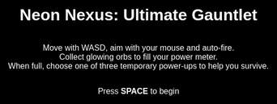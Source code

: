 <!DOCTYPE html>
<html lang="en">
<head>
  <meta charset="UTF-8">
  <title>Neon Nexus: Ultimate Gauntlet – Levels Edition (Expanded)</title>
  <style>
    :root {
      --ui-scale: 1;
    }
    /* Reset and full‑screen canvas */
    html, body {
      margin: 0;
      padding: 0;
      overflow: hidden;
      background: #000;
    }
    canvas {
      display: block;
    }
    /* Overlay for menus, transitions, power‑up selection, pause, game over, etc. */
    #overlay {
      position: absolute;
      top: 0;
      left: 0;
      width: 100vw;
      height: 100vh;
      background: rgba(0,0,0,0.85);
      color: #fff;
      font-family: Arial, sans-serif;
      display: flex;
      flex-direction: column;
      justify-content: center;
      align-items: center;
      z-index: 100;
      text-align: center;
      user-select: none;
      font-size: calc(16px * var(--ui-scale));
    }
    #overlay.hidden {
      display: none;
    }
    .button {
      margin: calc(10px * var(--ui-scale));
      padding: calc(10px * var(--ui-scale)) calc(20px * var(--ui-scale));
      background: #222;
      border: calc(2px * var(--ui-scale)) solid #0ff;
      color: #0ff;
      font-size: calc(18px * var(--ui-scale));
      cursor: pointer;
    }
    .button:hover {
      background: #0ff;
      color: #000;
    }
    /* Mobile Joysticks & Pause Button */
    #leftJoystick, #rightJoystick {
      position: absolute;
      bottom: 20px;
      width: calc(200px * var(--ui-scale));;
      height: calc(200px * var(--ui-scale));
      background: rgba(255,255,255,0.1);
      border-radius: 50%;
      z-index: 50;
      touch-action: none;
      display: none;
    }
    #leftJoystick { left: 20px; }
    #rightJoystick { right: 20px; }
    .joystick-thumb {
      position: absolute;
      width: calc(80px * var(--ui-scale));
      height: calc(80px * var(--ui-scale));
      background: rgba(0,255,255,0.4);
      border-radius: 50%;
      top: calc(60px * var(--ui-scale));
      left: calc(60px * var(--ui-scale));
      transition: transform 0.1s ease;
    }
    #mobilePauseButton {
      position: absolute;
      top: calc(110px * var(--ui-scale));
      right: calc(20px * var(--ui-scale));
      z-index: 50;
      padding: calc(15px * var(--ui-scale));
      background: rgba(0,0,0,0.5);
      border: calc(2px * var(--ui-scale)) solid #0ff;
      color: #0ff;
      font-size: calc(20px * var(--ui-scale));
      display: none;
    }
    
    @media only screen and (max-width: 768px) {
      /* Increase overlay font sizes */
      #overlay h1 {
        font-size: calc(2.5em * var(--ui-scale));
      }
      #overlay p {
        font-size: calc(1.8em * var(--ui-scale));
      }
      .button {
        font-size: calc(1.5em * var(--ui-scale));
        padding: calc(15px * var(--ui-scale)) calc(30px * var(--ui-scale));
      }
    }
    
  </style>
</head>
<body>
  <canvas id="gameCanvas"></canvas>
  <!-- Overlay for menus, transitions, power‑up selection, pause, game over -->
  <div id="overlay">
    <h1>Neon Nexus: Ultimate Gauntlet</h1>
    <p id="overlayText">
      Move with WASD, aim with your mouse and auto‑fire.<br>
      Collect glowing orbs to fill your power meter.<br>
      When full, choose one of three temporary power‑ups to help you survive.
    </p>
    <p id="startHint">Press <strong>SPACE</strong> to begin</p>
    <div id="overlayButtons"></div>
  </div>

  <!-- Mobile controls -->
  <div id="leftJoystick">
    <div class="joystick-thumb"></div>
  </div>
  <div id="rightJoystick">
    <div class="joystick-thumb"></div>
  </div>
  <button id="mobilePauseButton">Pause</button>

  <script>
  (function(){
    // =================== Canvas & Initialization ===================
    const canvas = document.getElementById("gameCanvas");
    const ctx = canvas.getContext("2d");
    let width = canvas.width = window.innerWidth;
    let height = canvas.height = window.innerHeight;
    window.addEventListener("resize", () => {
      width = canvas.width = window.innerWidth;
      height = canvas.height = window.innerHeight;
    });

    // =================== Device Detection & UI Setup ===================
    const isMobile = ("ontouchstart" in window) || (navigator.maxTouchPoints > 0);
    const leftJoystickElem = document.getElementById("leftJoystick");
    const rightJoystickElem = document.getElementById("rightJoystick");
    const mobilePauseButton = document.getElementById("mobilePauseButton");
    if(isMobile) {
      leftJoystickElem.style.display = "block";
      rightJoystickElem.style.display = "block";
      mobilePauseButton.style.display = "block";
      document.getElementById("startHint").innerHTML = "Tap anywhere to begin";
    }
    let uiScale = isMobile ? 1.7 : 1; // Increase scale on mobile

    // =================== Update Scale Function ===================
    function updateScale() {
      if (isMobile) {
        // On mobile, use landscape or portrait-specific scales.
        if (window.innerWidth > window.innerHeight) {
          uiScale = 0.8;    // mobile landscape
        } else {
          uiScale = 1.7;  // mobile portrait
        }
      } else {
        // On desktop, always use scale 1.
        uiScale = 1;
      }
      // Update CSS custom property so that DOM elements also scale accordingly.
      document.documentElement.style.setProperty('--ui-scale', uiScale);
    }
    

    // Call updateScale initially
    updateScale();

    // Add resize listener to update canvas dimensions and scale on orientation change
    window.addEventListener("resize", () => {
      width = canvas.width = window.innerWidth;
      height = canvas.height = window.innerHeight;
      updateScale();
    });

    // =================== Game States & Global Variables ===================
    // States: "menu", "playing", "transition", "powerup", "pause", "gameover"
    let gameState = "menu";
    let score = 0;
    let currentLevel = 1;
    let levelDuration = 30000; // 30 sec per wave
    let levelTimer = levelDuration;
    // Permanent upgrades (affect damage, speed, fire rate)
    const permanentUpgrades = {
      damage: 1,
      speed: 1,
      fireRate: 1,
      health: 0            // *** NEW: добавлено для перманентного увеличения здоровья ***
    };
    // Power meter for temporary power‑ups
    let powerMeter = 0;
    const POWER_METER_MAX = 100;
    // Spawn & firing timers
    let enemySpawnTimer = 0;
    let enemySpawnInterval = 1500;
    let fireCooldown = 0;
    const BASE_FIRE_RATE = 200;

    // =================== Global Arrays for Game Objects ===================
    let player;
    let bullets = [];
    let enemies = [];
    const collectibles = [];
    const particles = [];
    // Вместо одиночного босса используем массив
    let bosses = [];
    // --- Новый массив для отображения урона (плавающие красные числа) ---
    let damageTexts = [];

    // =================== Input Handling ===================
    const keys = {};
    const mouse = { x: width/2, y: height/2, down: false };
    window.addEventListener("keydown", (e) => {
      keys[e.key.toLowerCase()] = true;
      if((gameState === "menu" || gameState === "gameover") && (e.key === " " || e.code === "Space")) {
        startGame();
      }
      if(e.key === "Escape") {
        if(gameState === "playing") pauseGame();
        else if(gameState === "pause") resumeGame();
      }
      // ************************************
      // **  BUTTON P: SPAWN 2 BOSSES (LEVEL 7)  **
      // ************************************
      if(e.key.toLowerCase() === "p") {
        givePlayerMagnetEffect()
      }
    });
    window.addEventListener("keyup", (e) => {
      keys[e.key.toLowerCase()] = false;
    });
    canvas.addEventListener("mousemove", (e) => {
      const rect = canvas.getBoundingClientRect();
      mouse.x = e.clientX - rect.left;
      mouse.y = e.clientY - rect.top;
    });
    canvas.addEventListener("mousedown", () => { mouse.down = true; });
    canvas.addEventListener("mouseup", () => { mouse.down = false; });
    mobilePauseButton.addEventListener("click", () => {
      if(gameState === "playing") pauseGame();
    });
    document.addEventListener("pointerdown", (e) => {
      if (gameState === "menu" || gameState === "gameover") {
        startGame();
      }
    });
    

    // =================== Virtual Joysticks (Mobile) ===================
    const leftJoystick = { active: false, startX: 0, startY: 0, dx: 0, dy: 0 };
    const rightJoystick = { active: false, startX: 0, startY: 0, dx: 0, dy: 0, angle: 0 };
    function setupJoystick(joystickElem, joystickObj) {
      // Get the thumb element from the joystick container
      const thumb = joystickElem.querySelector('.joystick-thumb');
    
      // Touch Start: store the active touch and reset offsets
      joystickElem.addEventListener("touchstart", (e) => {
        e.preventDefault();
        if (!joystickObj.active) {
          const touch = e.changedTouches[0];
          joystickObj.active = true;
          joystickObj.activeTouchId = touch.identifier; // Save the unique touch id
          const rect = joystickElem.getBoundingClientRect();
          joystickObj.startX = touch.clientX - rect.left;
          joystickObj.startY = touch.clientY - rect.top;
          joystickObj.dx = 0;
          joystickObj.dy = 0;
          // Ensure the thumb starts centered
          thumb.style.transform = 'translate(0px, 0px)';
        }
      });
    
      // Touch Move: update the joystick offset and move the thumb visually
      joystickElem.addEventListener("touchmove", (e) => {
        e.preventDefault();
        if (!joystickObj.active) return;
    
        // Find the touch that corresponds to this joystick
        let relevantTouch = null;
        for (let i = 0; i < e.changedTouches.length; i++) {
          if (e.changedTouches[i].identifier === joystickObj.activeTouchId) {
            relevantTouch = e.changedTouches[i];
            break;
          }
        }
        if (!relevantTouch) return; // No matching touch
    
        const rect = joystickElem.getBoundingClientRect();
        const x = relevantTouch.clientX - rect.left;
        const y = relevantTouch.clientY - rect.top;
        let dx = x - joystickObj.startX;
        let dy = y - joystickObj.startY;
        const maxDist = 80 * uiScale; // Adjust according to your new joystick size
        const dist = Math.hypot(dx, dy);
        if (dist > maxDist) {
          dx = (dx / dist) * maxDist;
          dy = (dy / dist) * maxDist;
        }
        joystickObj.dx = dx;
        joystickObj.dy = dy;
        
        // Update the thumb's position for visual feedback:
        thumb.style.transform = 'translate(' + dx + 'px, ' + dy + 'px)';
    
        // If this is the right joystick, update the aiming angle as well
        if (joystickObj === rightJoystick) {
          joystickObj.angle = Math.atan2(dy, dx);
        }
      });
    
      // Touch End: reset the joystick state and thumb position
      joystickElem.addEventListener("touchend", (e) => {
        let touchEnded = false;
        for (let i = 0; i < e.changedTouches.length; i++) {
          if (e.changedTouches[i].identifier === joystickObj.activeTouchId) {
            touchEnded = true;
            break;
          }
        }
        if (touchEnded) {
          joystickObj.active = false;
          joystickObj.activeTouchId = null;
          joystickObj.dx = 0;
          joystickObj.dy = 0;
          // Reset thumb to center
          thumb.style.transform = 'translate(0px, 0px)';
        }
      });
    
      // Handle touch cancel events similarly to touch end
      joystickElem.addEventListener("touchcancel", (e) => {
        let touchCanceled = false;
        for (let i = 0; i < e.changedTouches.length; i++) {
          if (e.changedTouches[i].identifier === joystickObj.activeTouchId) {
            touchCanceled = true;
            break;
          }
        }
        if (touchCanceled) {
          joystickObj.active = false;
          joystickObj.activeTouchId = null;
          joystickObj.dx = 0;
          joystickObj.dy = 0;
          thumb.style.transform = 'translate(0px, 0px)';
        }
      });
    }
    
    
    if(isMobile) {
      setupJoystick(leftJoystickElem, leftJoystick);
      setupJoystick(rightJoystickElem, rightJoystick);
    }

    // =================== Biomes / Backgrounds ===================
    const biomes = [
      {
        name: "Neon Arena",
        drawBackground: function() {
          ctx.fillStyle = "#111";
          ctx.fillRect(0,0,width,height);
          const gridSize = 50;
          ctx.strokeStyle = "#222";
          ctx.lineWidth = 1;
          for(let x = 0; x < width; x += gridSize){
            ctx.beginPath();
            ctx.moveTo(x,0);
            ctx.lineTo(x,height);
            ctx.stroke();
          }
          for(let y = 0; y < height; y += gridSize){
            ctx.beginPath();
            ctx.moveTo(0,y);
            ctx.lineTo(width,y);
            ctx.stroke();
          }
        }
      },
      {
        name: "Cyber Grid",
        drawBackground: function() {
          const grad = ctx.createLinearGradient(0,0,width,height);
          grad.addColorStop(0, "#001a00");
          grad.addColorStop(1, "#000");
          ctx.fillStyle = grad;
          ctx.fillRect(0,0,width,height);
          const gridSize = 60;
          ctx.strokeStyle = "rgba(0,255,100,0.2)";
          ctx.lineWidth = 1;
          for(let x = 0; x < width; x += gridSize){
            ctx.beginPath();
            ctx.moveTo(x,0);
            ctx.lineTo(x,height);
            ctx.stroke();
          }
          for(let y = 0; y < height; y += gridSize){
            ctx.beginPath();
            ctx.moveTo(0,y);
            ctx.lineTo(width,y);
            ctx.stroke();
          }
        }
      },
      {
        name: "Digital Void",
        drawBackground: function() {
          ctx.fillStyle = "#000";
          ctx.fillRect(0,0,width,height);
          for(let i=0;i<150;i++){
            const x = Math.random()*width;
            const y = Math.random()*height;
            ctx.fillStyle = "#fff";
            ctx.fillRect(x,y,2,2);
          }
        }
      }
    ];
    function getCurrentBiome() {
      return biomes[(currentLevel - 1) % biomes.length];
    }

    // =================== Classes ===================
    // --- Player ---
    class Player {
      constructor(x, y) {
        this.x = x;
        this.y = y;
        this.radius = 15;
        this.maxHP = 100;
        this.currentHP = 100;
        this.baseSpeed = 3;
        this.speed = this.baseSpeed;
        // Temporary power‑ups (duration in ms)
        this.activePowerUps = {
          // Double Shot – позволяет одновременно выпускать две пули с небольшим угловым отклонением.
          doubleShot: { duration: 0, stacks: 0 },
          // Triple Shot – позволяет стрелять тремя пулями одновременно, повышая шанс попадания.
          tripleShot: { duration: 0, stacks: 0 },
          // Rapid Fire – ускоряет стрельбу, уменьшая интервал между выстрелами.
          rapidFire: { duration: 0, stacks: 0 },
          // Shield – создает временный защитный щит вокруг игрока, уменьшая получаемый урон
          // от боссов (только половина урона) и полностью блокируя урон от обычных врагов.
          shield: { duration: 0, stacks: 0 },
          // Speed Boost – временно увеличивает скорость передвижения игрока (×2).
          speedBoost: { duration: 0, stacks: 0 },
          // Damage Boost – повышает наносимый урон за счет увеличения силы выстрелов.
          damageBoost: { duration: 0, stacks: 0 },
          // Piercing – пули с этим эффектом могут пробивать нескольких врагов подряд.
          piercing: { duration: 0, stacks: 0 },
          // Homing – пули с автонаведением, корректирующие траекторию в сторону ближайшего врага.
          homing: { duration: 0, stacks: 0 },
          // Bomb – пули, взрывающиеся при попадании и наносящие урон в области взрыва.
          bomb: { duration: 0, stacks: 0 },
          // Freeze Blast – замораживает врагов, снижая их скорость или полностью останавливая их на время.
          freezeBlast: { duration: 0, stacks: 0 },
          // Reflective – пули, которые отскакивают от границ экрана, увеличивая вероятность попадания.
          reflective: { duration: 0, stacks: 0 },
          // Life Steal – при попадании пули возвращают часть здоровья игроку.
          lifeSteal: { duration: 0, stacks: 0 },
          // EMP Blast – пули, которые могут временно оглушать или замедлять врагов, воздействуя на их электронику.
          empBlast: { duration: 0, stacks: 0 },
          // Critical Strike – увеличивает шанс нанести критический урон (например, двойной урон).
          criticalStrike: { duration: 0, stacks: 0 },
          // Overcharge – увеличивает скорость пуль.
          overcharge: { duration: 0, stacks: 0 },
          // Scatter Shot – добавляет +4 пули за каждый стэк.
          scatterShot: { duration: 0, stacks: 0 },
          // *** NEW: временное увеличение здоровья (увеличивает maxHP на +20) ***
          healthBoost: { duration: 0, stacks: 0, bonus: 0 },
          // *** NEW: магнит очков (притягивает коллекционные объекты) ***
          scoreMagnet: { duration: 0, stacks: 0 }
        };
        // Additional status effects (негативные эффекты)
        this.frozenTime = 0;
        this.shootingDisabled = 0;
        this.empSlowed = 0;
        this.angle = 0;
      }
      update(deltaTime) {
        // Обновление таймеров усилений: уменьшаем время и сбрасываем стеки, когда время истекает
        for (let key in this.activePowerUps) {
          if (this.activePowerUps[key].duration > 0) {
            this.activePowerUps[key].duration -= deltaTime;
            if (this.activePowerUps[key].duration <= 0) {
              // Если истёк эффект Health Boost – снимаем бонус с maxHP
              if(key === "healthBoost" && this.activePowerUps[key].bonus) {
                 this.maxHP -= this.activePowerUps[key].bonus;
                 if(this.currentHP > this.maxHP) this.currentHP = this.maxHP;
                 this.activePowerUps[key].bonus = 0;
              }
              this.activePowerUps[key].stacks = 0;
              this.activePowerUps[key].duration = 0;
            }
          }
        }
        // Если игрок заморожен, полностью блокируем движение
        if (this.frozenTime > 0) {
          this.frozenTime -= deltaTime;
          return;  // ранний выход — никаких изменений позиции
        }
        // Вычисляем базовую скорость с учётом постоянного апгрейда и временного ускорения
        let effectiveSpeed = this.baseSpeed * permanentUpgrades.speed;
        if (this.activePowerUps.speedBoost.duration > 0) {
          effectiveSpeed *= 1.8;
        }
        // Если действует EMP замедление, скорость уменьшается (в 2 раза)
        if (this.empSlowed > 0) {
          effectiveSpeed *= 0.5;
          this.empSlowed -= deltaTime;
        }
        let dx = 0, dy = 0;
        if(!isMobile) {
          if(keys["w"]) dy -= 1;
          if(keys["s"]) dy += 1;
          if(keys["a"]) dx -= 1;
          if(keys["d"]) dx += 1;
        } else {
          dx = leftJoystick.dx/(80 * uiScale);
          dy = leftJoystick.dy/(80 * uiScale);
        }
        if(dx || dy) {
          const mag = Math.hypot(dx, dy);
          dx /= mag;
          dy /= mag;
          this.x += dx * effectiveSpeed;
          this.y += dy * effectiveSpeed;
        }
        // Constrain to canvas
        this.x = Math.max(this.radius, Math.min(width - this.radius, this.x));
        this.y = Math.max(this.radius, Math.min(height - this.radius, this.y));
        // Aiming: desktop uses mouse; mobile uses right joystick if active
        if(isMobile && rightJoystick.active && (rightJoystick.dx || rightJoystick.dy)) {
          this.angle = rightJoystick.angle;
        } else {
          this.angle = Math.atan2(mouse.y - this.y, mouse.x - this.x);
        }
      }
      draw() {
        ctx.save();
        ctx.translate(this.x, this.y);
        ctx.rotate(this.angle);
        // Если активирован магнит, отрисовываем область его действия
        if (this.activePowerUps.scoreMagnet && this.activePowerUps.scoreMagnet.duration > 0) {
          let baseAttractionRange = 200; // базовая дистанция (в пикселях)
          let additionalRangePerStack = 100; // прибавка за каждый дополнительный стэк
          let magnetRange = baseAttractionRange + additionalRangePerStack * (this.activePowerUps.scoreMagnet.stacks - 1);

          ctx.beginPath();
          ctx.arc(0, 0, magnetRange, 0, Math.PI * 2);
          ctx.strokeStyle = 'rgba(0, 255, 0, 0.2)'; // полупрозрачный зелёный цвет
          ctx.shadowColor = 'rgba(0, 255, 0, 0.5)';
          ctx.shadowBlur = 5;
          ctx.lineWidth = 1;
          ctx.stroke();
        }
        // Используем проверку длительности для щита:
        if(this.activePowerUps.shield.duration > 0) {
          ctx.beginPath();
          ctx.arc(0,0,this.radius+8,0,Math.PI*2);
          ctx.fillStyle = "rgba(0,200,255,0.3)";
          ctx.fill();
        }
        ctx.fillStyle = "#0ff";
        ctx.shadowColor = "#0ff";
        ctx.shadowBlur = 20;
        ctx.beginPath();
        ctx.moveTo(20,0);
        ctx.lineTo(-10,10);
        ctx.lineTo(-10,-10);
        ctx.closePath();
        ctx.fill();
        ctx.restore();
      }
    }

    // --- Bullet ---
    class Bullet {
      constructor(x, y, angle, dmgFactor = 1) {
        this.x = x;
        this.y = y;
        this.angle = angle;
        this.speed = 6;
        this.radius = 4;
        this.damage = 1 * permanentUpgrades.damage * dmgFactor;
        // Special properties (default off)
        this.piercing = false;
        this.piercingCount = 0;
        this.homing = false;
        this.bomb = false;
        this.freezeBlast = false;
        this.empBlast = false;
        this.reflective = false;
        this.critical = false;
        this.lifeSteal = false;
        this.fromBoss = false;
        this.dead = false;
        // --- Добавлен счётчик отскоков для reflective пуль ---
        this.bounceCount = 0;
      }
      update(deltaTime) {
        // Homing effect: adjust angle toward nearest enemy
        if(this.homing && enemies.length > 0) {
          let nearest = null, minDist = Infinity;
          for(let enemy of enemies) {
            const dx = enemy.x - this.x, dy = enemy.y - this.y;
            const d = Math.hypot(dx, dy);
            if(d < minDist) { minDist = d; nearest = enemy; }
          }
          if(nearest) {
            const desired = Math.atan2(nearest.y - this.y, nearest.x - this.x);
            this.angle += 0.1 * (desired - this.angle);
          }
        }
        this.x += Math.cos(this.angle) * this.speed;
        this.y += Math.sin(this.angle) * this.speed;
        // --- Обработка отражения reflective пуль ---
        if(this.reflective) {
          let bounced = false;
          if(this.x < this.radius) {
            this.x = this.radius;
            this.angle = Math.PI - this.angle;
            bounced = true;
          } else if(this.x > width - this.radius) {
            this.x = width - this.radius;
            this.angle = Math.PI - this.angle;
            bounced = true;
          }
          if(this.y < this.radius) {
            this.y = this.radius;
            this.angle = -this.angle;
            bounced = true;
          } else if(this.y > height - this.radius) {
            this.y = height - this.radius;
            this.angle = -this.angle;
            bounced = true;
          }
          if(bounced) {
            this.bounceCount++;
            if(this.bounceCount >= 4) { // после 3 отскоков (на 4-ом исчезает)
              this.dead = true;
            }
          }
        }
      }
      draw() {
        ctx.save();
        ctx.fillStyle = (this.fromBoss || this.fromEnemy) ? "#f00" : "#ff0";
        ctx.shadowColor = (this.fromBoss || this.fromEnemy) ? "#f00" : "#ff0";
        ctx.shadowBlur = 10;
        ctx.beginPath();
        ctx.arc(this.x, this.y, this.radius, 0, Math.PI*2);
        ctx.fill();
        ctx.restore();
      }
    }

    // --- Enemy ---
    class Enemy {
      constructor(x, y, type="basic") {
        this.x = x;
        this.y = y;
        this.type = type;
        this.frozenTime = 0;
        this.empTime = 0;
        this.dead = false;
        // Set properties based on type
        switch(type) {
          case "basic":
            this.radius = 15;
            this.speed = 1.5;
            this.hp = 1;
            this.color = "#ff4444";
            break;
          case "elite":  // Танк
            this.radius = 20;
            this.speed = 0.5; // fixed slower speed
            this.hp = 5;
            this.color = "#ff8000";
            break;
          case "freeze":  //Замораживает
            this.radius = 15;
            this.speed = 2.0;
            this.hp = 1;
            this.color = "#00f";
            break;
          case "shooter": // Должен стрелять (исправлено)
            this.radius = 15;
            this.speed = 1.2;
            this.hp = 2;
            this.color = "#f0f";
            this.shootCooldown = 2000;
            this.bulletDamage = 15;  // Новый параметр: урон от пули врага
            break;
          case "parasite":  // Забирает возможность стрелять
            this.radius = 12;
            this.speed = 3.0;
            this.hp = 1;
            this.color = "#0f0";
            break;
          case "emp":
            this.radius = 18;
            this.speed = 1.5;
            this.hp = 2;
            this.color = "#ff0";
            this.shootCooldown = 2500;
            this.bulletDamage = 10;  // Урон от пули emp-врага
            break;
          case "shielded":
            this.radius = 20;
            this.speed = 1.5;
            this.hp = 3;
            this.color = "#0ff";
            this.shield = true;
            this.shieldHP = 5;
            break;
          case "sharpshooter":
            this.radius = 15;
            this.speed = 0.8;
            this.hp = 2;
            this.color = "#608"; // purple tone
            this.shootCooldown = 3000;
            this.bulletDamage = 35;  // Урон от пули sharpshooter
            break;
          case "exploder":
            this.radius = 15;
            this.speed = 1.2;
            this.hp = 1;
            this.color = "#fa0"; // orange
            break;
          case "splitter":
            this.radius = 18;
            this.speed = 1.0;
            this.hp = 3;
            this.color = "#0a0"; // dark green            
            break;
          default:
            this.radius = 15;
            this.speed = 1.5;
            this.hp = 1;
            this.color = "#ff4444";
        }
        // Добавляем усложнение: каждые 3 уровня враги получают +1 к HP
        this.hp += Math.floor(currentLevel / 3);
      }
      update(deltaTime) {
        // If frozen, do not move
        if(this.frozenTime > 0) {
          this.frozenTime -= deltaTime;
          return;
        }
        // Slow down if under EMP effect
        let effSpeed = this.speed;
        if(this.empTime > 0) {
          effSpeed *= 0.5;
          this.empTime -= deltaTime;
        }
        if(this.type === "shooter") {
          const dx = player.x - this.x;
          const dy = player.y - this.y;
          const dist = Math.hypot(dx, dy);
          const preferredDistance = 250;
          if(dist > preferredDistance) {
            this.shootCooldown -= deltaTime;
            this.x += (dx/dist) * this.speed * (deltaTime/16);
            this.y += (dy/dist) * this.speed * (deltaTime/16);
          } else {
            this.shootCooldown -= deltaTime;
            if(this.shootCooldown <= 0) {
              const angle = Math.atan2(dy, dx);
              let spawnX = this.x + Math.cos(angle) * (this.radius + 5);
              let spawnY = this.y + Math.sin(angle) * (this.radius + 5);
              let b = new Bullet(spawnX, spawnY, angle);
              b.fromEnemy = true;         // Помечаем как пуля врага
              b.speed = 6;
              b.damage = this.bulletDamage; // Урон берётся из врага
              bullets.push(b);
              this.shootCooldown = 2000;
            }
          }
        }
        if(this.type === "emp") {
          this.shootCooldown -= deltaTime;
          if(this.shootCooldown <= 0) {
             let angle = Math.atan2(player.y - this.y, player.x - this.x);
             let b = new Bullet(this.x, this.y, angle);
             b.empBlast = true;
             b.speed = 4;
             b.damage = this.bulletDamage;
             b.fromEnemy = true;  // Помечаем как пуля врага
             bullets.push(b);
             this.shootCooldown = 2500;
          }
        }
        if(this.type === "sharpshooter") {
          const dx = player.x - this.x;
          const dy = player.y - this.y;
          const dist = Math.hypot(dx, dy);
          const preferredDistance = 550;
          if(dist > preferredDistance) {
            this.shootCooldown -= deltaTime;
            this.x += (dx/dist) * this.speed * (deltaTime/16);
            this.y += (dy/dist) * this.speed * (deltaTime/16);
          } else {
            this.shootCooldown -= deltaTime;
            if(this.shootCooldown <= 0) {
              const angle = Math.atan2(dy, dx);
              let spawnX = this.x + Math.cos(angle) * this.radius;
              let spawnY = this.y + Math.sin(angle) * this.radius;
              let b = new Bullet(spawnX, spawnY, angle);
              b.fromEnemy = true;        // Помечаем как пуля врага
              b.radius = 8;
              b.speed = 7;
              b.damage = this.bulletDamage;
              bullets.push(b);
              this.shootCooldown = 3000;
            }
          }
        }
        // Для остальных врагов – стандартное движение (как было)
        if(this.type !== "shooter" && this.type !== "sharpshooter") {
          const dx = player.x - this.x, dy = player.y - this.y;
          const dist = Math.hypot(dx,dy);
          if(dist !== 0) {
            this.x += (dx/dist) * effSpeed;
            this.y += (dy/dist) * effSpeed;
          }
        }
      }
      draw() {
        ctx.save();
        ctx.beginPath();
        ctx.arc(this.x, this.y, this.radius, 0, Math.PI*2);
        ctx.fillStyle = this.color;
        ctx.fill();
        // If frozen, overlay with a semi‑transparent blue tint
        if(this.frozenTime > 0) {
          ctx.fillStyle = "rgba(0,200,255,0.5)";
          ctx.fill();
        }
        if(this.type === "shielded" && this.shield) {
           // Draw a white outline to indicate the protective shield.
           ctx.strokeStyle = "#fff";
           ctx.lineWidth = 3;
           ctx.beginPath();
           ctx.arc(this.x, this.y, this.radius + 5, 0, Math.PI*2);
           ctx.stroke();
        }
        ctx.restore();
      }
    }

    // --- Boss ---
    class Boss {
      // Добавляем параметры x и y, чтобы можно было задавать позицию спавна
      constructor(x, y) {
        // Если координаты заданы, используем их, иначе стандартно центр по горизонтали и y = 100
        this.x = (typeof x === 'number') ? x : width / 2;
        this.y = (typeof y === 'number') ? y : 100;
        
        // Базовый размер босса
        this.baseRadius = 60 / Math.pow(2, Math.floor((currentLevel - 1) / 5));
        this.radius = this.baseRadius;
        
        // Базовые HP и скорость
        this.bossBaseHP = 50;
        let bossDifficulty = currentLevel < 4 ? 0.6 : 1;
        this.maxHP = Math.floor((this.bossBaseHP + currentLevel * 25) * bossDifficulty);
        this.hp = this.maxHP;
        this.speed = (1 + currentLevel * 0.1) * bossDifficulty;
        
        // Определяем титул босса
        if (currentLevel % 15 === 0) this.tier = "Emperor";
        else if (currentLevel % 10 === 0) this.tier = "Champion";
        else if (currentLevel % 5 === 0) this.tier = "Elite";
        else this.tier = "Easy";
        
        // Вместо одного shootCooldown используем массив для всех 5 паттернов
        this.shootCooldown = 3000;
        // --- Добавлен параметр для замедления от Freeze Blast ---
        this.freezeSlow = 0;
      }

      update(deltaTime) {
        // Определяем максимальную стадию, доступную на текущем уровне:
        const maxStage = ((currentLevel - 1) % 5) + 1;
        // Вычисляем соотношение оставшегося здоровья:
        const hpRatio = this.hp / this.maxHP;
        // По умолчанию boss находится на самой "низкой" стадии (максимальное число)
        let stage = maxStage;
        // Для maxStage=5 пороговые значения: >0.8 → stage 1, >0.6 → stage 2, >0.4 → stage 3, >0.2 → stage 4, иначе 5.
        // Для меньшего maxStage масштабируем пороги пропорционально.
        for (let s = 1; s < maxStage; s++) {
          if (hpRatio > (maxStage - s) / maxStage) {
            stage = s;
            break;
          }
        }
        // Теперь stage изменяется от 1 (при почти полном HP) до maxStage (при критически малом HP).
      
        // --- Шаг 1: Определяем эффективную скорость с учётом эффекта Freeze Blast ---
        let effectiveSpeed = this.speed;
        if(this.freezeSlow > 0) {
          effectiveSpeed *= 0.5;
          this.freezeSlow -= deltaTime;
        }
      
        // --- Движение босса ---
        const dx = player.x - this.x;
        const dy = player.y - this.y;
        const dist = Math.hypot(dx, dy);
        if (dist !== 0) {
          let currentSpeed = effectiveSpeed;
          if (stage >= 4) currentSpeed *= 1.2;
          this.x += (dx / dist) * currentSpeed;
          this.y += (dy / dist) * currentSpeed;
        }
        // Добавляем небольшое колебание: если достигнута максимальная (самая "низкая") стадия и она равна 5,
        // добавляем дрожание, иначе — небольшое косинусоидальное смещение.
        if (stage === 5) {
          this.x += (Math.random() - 0.5) * 5;
          this.y += (Math.random() - 0.5) * 5;
        } else {
          this.x += Math.cos(performance.now() / 500) * 0.5;
        }
      
        // --- Шаблоны стрельбы в зависимости от стадии ---
        this.shootCooldown -= deltaTime;
        if (this.shootCooldown <= 0) {
          if (stage === 1) {
            const baseAngle = Math.atan2(player.y - this.y, player.x - this.x);
            for (let offset of [-0.1, 0, 0.1]) {
              let b = new Bullet(this.x, this.y, baseAngle + offset);
              b.fromBoss = true;
              b.speed = 5;
              b.damage = 20;
              bullets.push(b);
            }
            this.shootCooldown = 3000;
          } else if (stage === 2) {
            const baseAngle = Math.atan2(player.y - this.y, player.x - this.x);
            for (let offset of [-0.2, -0.1, 0, 0.1, 0.2]) {
              let b = new Bullet(this.x, this.y, baseAngle + offset);
              b.fromBoss = true;
              b.speed = 6;
              b.damage = 25;
              bullets.push(b);
            }
            this.shootCooldown = 2000;
          } else if (stage === 3) {
            const baseAngle = Math.atan2(player.y - this.y, player.x - this.x);
            for (let offset of [-0.1, 0, 0.1]) {
              let b = new Bullet(this.x, this.y, baseAngle + offset);
              b.fromBoss = true;
              b.speed = 6;
              b.damage = 30;
              b.homing = true;
              bullets.push(b);
            }
            this.shootCooldown = 1000;
          } else if (stage === 4) {
            for (let i = 0; i < 8; i++) {
              let angle = i * (Math.PI * 2 / 8);
              let b = new Bullet(this.x, this.y, angle);
              b.fromBoss = true;
              b.speed = 7;
              b.damage = 20;
              bullets.push(b);
            }
            this.shootCooldown = 500;
          } else if (stage === 5) {
            const baseAngle = Math.atan2(player.y - this.y, player.x - this.x);
            for (let offset of [-0.3, -0.15, 0, 0.15, 0.3]) {
              let b = new Bullet(this.x, this.y, baseAngle + offset);
              b.fromBoss = true;
              b.speed = 8;
              b.damage = 35;
              bullets.push(b);
            }
            this.shootCooldown = 150;
          }
        }
      }
      
      draw() {
        ctx.save();
        // Цвет босса в зависимости от оставшегося HP
        let bossColor = "#ff0";
        if (this.hp < this.maxHP * 0.7) bossColor = "#ff6600";
        if (this.hp < this.maxHP * 0.4) bossColor = "#f00";
        
        ctx.fillStyle = bossColor;
        ctx.shadowColor = bossColor;
        ctx.shadowBlur = 30;
        ctx.beginPath();
        ctx.arc(this.x, this.y, this.radius, 0, Math.PI * 2);
        ctx.fill();
        ctx.restore();
        
        // Отрисовка полосы HP босса.
        // Если босс один – стандартное положение (y = 20).
        // Если боссов несколько – для босса с индексом i полоса смещается на i*30 пикселей вниз.
        let index = bosses.indexOf(this);
        const barWidth = 300, barHeight = 20;
        let barY = 20 + index * 47;
        ctx.fillStyle = "#222";
        ctx.fillRect(width / 2 - (barWidth * uiScale) / 2, barY * uiScale, barWidth * uiScale, barHeight * uiScale);
        ctx.fillStyle = bossColor;
        const hpWidth = barWidth * (this.hp / this.maxHP);
        ctx.fillRect(width / 2 - (barWidth * uiScale) / 2, barY * uiScale, hpWidth * uiScale, barHeight * uiScale);
        ctx.strokeStyle = "#fff";
        ctx.strokeRect(width / 2 - (barWidth * uiScale) / 2, barY * uiScale, barWidth * uiScale, barHeight * uiScale);
        
        ctx.fillStyle = "#fff";
        ctx.font = (18 * uiScale) + "px Arial";
        ctx.fillText(this.tier + " Boss", (width / 2 - 40) * uiScale, (barY - 5) * uiScale);
      }
    }

    // --- Collectible ---
    class Collectible {
      constructor(x,y) {
        this.x = x;
        this.y = y;
        this.radius = 8;
        this.angle = Math.random()*Math.PI*2;
      }
      update(deltaTime) {
        this.angle += 0.005 * deltaTime;
        // *** Измененный механизм притягивания коллекционных предметов ***
        if (
          player &&
          player.activePowerUps.scoreMagnet &&
          player.activePowerUps.scoreMagnet.duration > 0
        ) {
          let dx = player.x - this.x;
          let dy = player.y - this.y;
          let dist = Math.hypot(dx, dy);
    
          // Параметры притяжения: базовая дистанция и прирост дистанции с каждым стэком
          let baseAttractionRange = 200; // базовая дистанция притяжения (в пикселях)
          let additionalRangePerStack = 100; // прибавка к дистанции за каждый дополнительный стэк
          // Вычисляем общую дистанцию притяжения в зависимости от количества стэков
          let attractionRange =
            baseAttractionRange +
            additionalRangePerStack * (player.activePowerUps.scoreMagnet.stacks - 1);
    
          // Если объект находится в пределах дистанции притяжения, притягиваем его
          if (dist < attractionRange) {
            let baseAttractSpeed = 1; // базовая скорость притяжения
            // Увеличиваем скорость притяжения пропорционально количеству стэков
            let attractSpeed = baseAttractSpeed * player.activePowerUps.scoreMagnet.stacks * deltaTime;
            this.x += (dx / dist) * attractSpeed;
            this.y += (dy / dist) * attractSpeed;
          }
        }
      }
      draw() {
        ctx.save();
        ctx.translate(this.x, this.y);
        ctx.rotate(this.angle);
        ctx.fillStyle = "#0f0";
        ctx.shadowColor = "#0f0";
        ctx.shadowBlur = 15;
        ctx.beginPath();
        ctx.arc(0,0,this.radius,0,Math.PI*2);
        ctx.fill();
        ctx.restore();
      }
    }

    // --- Particle ---
    class Particle {
      constructor(x,y,color) {
        this.x = x;
        this.y = y;
        this.radius = Math.random()*3 + 2;
        this.angle = Math.random()*Math.PI*2;
        this.speed = Math.random()*2 + 1;
        this.life = 100;
        this.color = color;
      }
      update() {
        this.x += Math.cos(this.angle) * this.speed;
        this.y += Math.sin(this.angle) * this.speed;
        this.life -= 2;
      }
      draw() {
        ctx.save();
        ctx.globalAlpha = Math.max(this.life/100,0);
        ctx.fillStyle = this.color;
        ctx.beginPath();
        ctx.arc(this.x,this.y,this.radius,0,Math.PI*2);
        ctx.fill();
        ctx.restore();
      }
    }

    // =================== Global Objects & Arrays ===================
    // (Массивы и переменные уже объявлены выше)

    // =================== Utility Function ===================
    function circleCollision(a, b) {
      if (!a || !b) return false;
      const dx = a.x - b.x;
      const dy = a.y - b.y;
      return Math.hypot(dx, dy) < a.radius + b.radius;
    }

    // =================== Spawning Functions ===================
    function spawnEnemy() {
      let x, y;
      const edge = Math.floor(Math.random() * 4);
      if (edge === 0) { x = Math.random() * width; y = -30; }
      else if (edge === 1) { x = width + 30; y = Math.random() * height; }
      else if (edge === 2) { x = Math.random() * width; y = height + 30; }
      else { x = -30; y = Math.random() * height; }
      let r = Math.random();
      let type = "basic";
      if(r < 0.35)          type = "basic";
      else if(r < 0.50)     type = "elite";
      else if(r < 0.60)     type = "freeze";
      else if(r < 0.70)     type = "shooter";
      else if(r < 0.75)     type = "sharpshooter";
      else if(r < 0.80)     type = "parasite";
      else if(r < 0.85)     type = "emp";
      else if(r < 0.92)     type = "exploder";
      else                   type = "splitter";
      enemies.push(new Enemy(x, y, type));
    }
    function spawnCollectible(x,y) {
      if(Math.random()<0.5) {
        collectibles.push(new Collectible(x,y));
      }
    }
    /******************************************
     **  BUTTON P: SPAWN 2 BOSSES (LEVEL 7)    **
     ******************************************/
    function spawnTwoBosses() {
      if(gameState !== "playing") return;
      let bossCount = 2;  // как для 7 уровня
      let baseRadius = 60;
      if(currentLevel > 5) baseRadius *= 0.5;
      let spawnCircleRadius = baseRadius / Math.sin(Math.PI / bossCount);
      let centerX = width / 2;
      let centerY = 100;
      for (let i = 0; i < bossCount; i++) {
         let angle = (2 * Math.PI * i) / bossCount;
         let bossX = centerX + spawnCircleRadius * Math.cos(angle);
         let bossY = centerY + spawnCircleRadius * Math.sin(angle);
         bosses.push(new Boss(bossX, bossY));
      }
    }
    function givePlayerMagnetEffect() {
      if (player) {
    
        let bonusHealth = 50;
          if (player.activePowerUps.healthBoost.duration <= 0) {
              player.activePowerUps.healthBoost.duration = powerUpDurations["Health Boost"] || 25000;
              player.activePowerUps.healthBoost.stacks = 1;
              player.activePowerUps.healthBoost.bonus = bonusHealth;
          } else {
              player.activePowerUps.healthBoost.duration += powerUpDurations["Health Boost"] || 25000;
              player.activePowerUps.healthBoost.stacks += 1;
              player.activePowerUps.healthBoost.bonus += bonusHealth;
          }
          player.maxHP += bonusHealth;
          player.currentHP += bonusHealth;
      }
    }

    // =================== Power‑Up Mapping ===================
    // This mapping ensures that "Double Shot" becomes the property "doubleShot" etc.
    const powerUpMap = {
      "Double Shot": "doubleShot",
      "Triple Shot": "tripleShot",
      "Rapid Fire": "rapidFire",
      "Shield": "shield",
      "Speed Boost": "speedBoost",
      "Damage Boost": "damageBoost",
      "Piercing": "piercing",
      "Homing": "homing",
      "Bomb": "bomb",
      "Freeze Blast": "freezeBlast",
      "Reflective": "reflective",
      "Life Steal": "lifeSteal",
      "EMP Blast": "empBlast",
      "Critical Strike": "criticalStrike",
      "Overcharge": "overcharge",
      "Scatter Shot": "scatterShot",
      "Health Boost": "healthBoost",          // *** NEW: временное увеличение здоровья (увеличивает maxHP на +20) ***
      "Restore Health": "healthRestore",       // *** NEW: мгновенное Restore Health
      "Magnet": "scoreMagnet"            // *** NEW: притягивает коллекционные объекты (25с)
    };

    // =================== Temporary Power‑Up Pool & Durations ===================
    const powerUpPool = [
      "Double Shot", "Triple Shot", "Rapid Fire", "Shield", "Speed Boost",
      "Damage Boost", "Piercing", "Homing", "Bomb", "Freeze Blast",
      "Reflective", "Life Steal", "EMP Blast", "Critical Strike", "Overcharge",
      "Scatter Shot",
      "Health Boost", "Restore Health", "Magnet"  // *** NEW: добавленные варианты
    ];
    const powerUpDurations = {
      "Reflective": 10000, // 10 секунд для Reflective
      "Triple Shot": 28000,
      "Double Shot": 35000,
      "Shield": 25000,
      "EMP Blast": 40000,
      "Health Boost": 25000,         // *** NEW: 25 секунд
      "Magnet": 25000          // *** NEW: 25 секунд
      // Для "Restore Health" временная длительность не нужна (эффект мгновенный)
    };

    // =================== Temporary Power‑Up Selection ===================
    function showPowerUpMenu() {
      gameState = "powerup";
      const overlay = document.getElementById("overlay");
      const case_to_much_bullets = (player.activePowerUps.tripleShot.stacks >= 2 || player.activePowerUps.doubleShot.stacks >= 3 || player.activePowerUps.scatterShot.stacks >= 3);
      const case_to_much_magnet = (player.activePowerUps.scoreMagnet.stacks >= 3)
      // Фильтруем pool: исключаем усиления, у которых игрок уже достиг максимума стаков
      const availablePool = powerUpPool.filter(choice => {
        if (!player) return true; // на всякий случай
        if (choice === "Triple Shot" && case_to_much_bullets) return false;
        if (choice === "Double Shot" && case_to_much_bullets) return false;
        if (choice === "Scatter Shot" && case_to_much_bullets) return false;
        if (choice === "Magnet" && case_to_much_magnet) return false;
        return true;
      });

      let options = [];
      while (options.length < 3 && availablePool.length > 0) {
        let randomIndex = Math.floor(Math.random() * availablePool.length);
        let choice = availablePool[randomIndex];
        if (!options.includes(choice)) {
          options.push(choice);
        }
      }

      // Если по каким-то причинам список пустой – можно сразу возобновить игру
      if(options.length === 0) {
        resumeGame();
        return;
      }

      overlay.innerHTML = `<h1>Power-Up Ready!</h1>
        <p>Choose one temporary power-up:</p>
        <div>
          ${options.map((option, index) => `<button class="button" id="pu${index+1}">${option}</button>`).join("")}
        </div>`;
      overlay.classList.remove("hidden");
      options.forEach((option, index) => {
        document.getElementById("pu" + (index + 1))
          .addEventListener("click", () => applyPowerUp(option));
      });
    }
    // =================== Функция применения усиления ===================
    function applyPowerUp(choice) {
      // *** NEW: При выборе "Restore Health" – мгновенное восстановление 30 HP (учитывая текущий maxHP) ***
      if (choice === "Restore Health") {
          player.currentHP = Math.min(player.maxHP, player.currentHP + 30);
      } else if (choice === "Health Boost") {
          // Изменено: теперь Health Boost даёт бонус +50 к maxHP и +50 к текущему здоровью
          let bonusHealth = 50;
          if (player.activePowerUps.healthBoost.duration <= 0) {
              player.activePowerUps.healthBoost.duration = powerUpDurations["Health Boost"] || 25000;
              player.activePowerUps.healthBoost.stacks = 1;
              player.activePowerUps.healthBoost.bonus = bonusHealth;
          } else {
              player.activePowerUps.healthBoost.duration += powerUpDurations["Health Boost"] || 25000;
              player.activePowerUps.healthBoost.stacks += 1;
              player.activePowerUps.healthBoost.bonus += bonusHealth;
          }
          player.maxHP += bonusHealth;
          player.currentHP += bonusHealth;
      } else {
        const key = powerUpMap[choice];
        if (key && player) {
          const durationToAdd = powerUpDurations[choice] || 30000;
          if (player.activePowerUps[key].duration <= 0) {
            player.activePowerUps[key] = { duration: durationToAdd, stacks: 1 };
          } else {
            player.activePowerUps[key].duration += durationToAdd;
            player.activePowerUps[key].stacks += 1;
          }
        }
      }
      powerMeter = 0;
      resumeGame();
    }

    // =================== Permanent Upgrade (Level Transition) ===================
    function showTransitionMenu() {
      gameState = "transition";
      const overlay = document.getElementById("overlay");
    
      // Определяем список возможных перманентных улучшений с их весами (относительные вероятности)
      const upgrades = [
        { id: "upgDamage", name: "Damage Up", weight: 40 },
        { id: "upgSpeed", name: "Speed Up", weight: 30 },
        { id: "upgFireRate", name: "Fire Rate Up", weight: 20 },
        { id: "upgHealth", name: "Health Up", weight: 10 }
      ];
    
      // Выбираем 3 уникальных улучшения с учётом их весов
      const chosenUpgrades = [];
      const availableUpgrades = [...upgrades]; // создаём копию массива, чтобы не менять исходный список
      for (let i = 0; i < 3; i++) {
        // Вычисляем суммарный вес для оставшихся улучшений
        const totalWeight = availableUpgrades.reduce((sum, upg) => sum + upg.weight, 0);
        let random = Math.random() * totalWeight;
        let selectedIndex = 0;
        // Ищем случайное улучшение согласно весам
        for (let j = 0; j < availableUpgrades.length; j++) {
          random -= availableUpgrades[j].weight;
          if (random < 0) {
            selectedIndex = j;
            break;
          }
        }
        chosenUpgrades.push(availableUpgrades[selectedIndex]);
        availableUpgrades.splice(selectedIndex, 1); // удаляем выбранное, чтобы избежать повторения
      }
    
      // Формируем HTML с кнопками для выбранных улучшений
      const buttonsHTML = chosenUpgrades
        .map(upg => `<button class="button" id="${upg.id}">${upg.name}</button>`)
        .join("");
      overlay.innerHTML = `<h1>Level ${currentLevel} Complete!</h1>
        <p>Choose your permanent upgrade:</p>
        <div>${buttonsHTML}</div>`;
      overlay.classList.remove("hidden");
    
      // Назначаем обработчики событий для каждой кнопки
      chosenUpgrades.forEach(upg => {
        document.getElementById(upg.id).addEventListener("click", () => {
          switch (upg.name) {
            case "Damage Up":
              permanentUpgrades.damage += 0.5;
              break;
            case "Speed Up":
              permanentUpgrades.speed += 0.2;
              break;
            case "Fire Rate Up":
              permanentUpgrades.fireRate += 0.5;
              break;
            case "Health Up":
              permanentUpgrades.health += 15;
              if (player) {
                player.maxHP += 15;
                player.currentHP += 15;
              }
              break;
          }
          nextLevel();
        });
      });
    }
    function nextLevel() {
      currentLevel++;
      levelTimer = levelDuration;
      enemySpawnTimer = 0;
      // Очищаем массивы
      enemies.length = 0;
      bullets.length = 0;
      collectibles.length = 0;
      particles.length = 0;
      bosses.length = 0;
      resumeGame();
    }

    // =================== Pause & Game Over ===================
    function pauseGame() {
      if(gameState === "playing") {
        gameState = "pause";
        const overlay = document.getElementById("overlay");
        overlay.innerHTML = `<h1>Paused</h1>
          <div>
            <button class="button" id="resumeBtn">Resume</button>
            <button class="button" id="restartBtn">Restart</button>
            <button class="button" id="menuBtn">Main Menu</button>
          </div>`;
        overlay.classList.remove("hidden");
        document.getElementById("resumeBtn").addEventListener("click", resumeGame);
        document.getElementById("restartBtn").addEventListener("click", restartGame);
        document.getElementById("menuBtn").addEventListener("click", mainMenu);
      }
    }
    function resumeGame() {
      if(gameState !== "playing") {
        gameState = "playing";
        document.getElementById("overlay").classList.add("hidden");
      }
    }
    function restartGame() {
      score = 0;
      currentLevel = 1;
      levelTimer = levelDuration;
      permanentUpgrades.damage = 1;
      permanentUpgrades.speed = 1;
      permanentUpgrades.fireRate = 1;
      permanentUpgrades.health = 0;   // *** NEW: сброс здоровья ***
      powerMeter = 0;
      enemySpawnTimer = 0;
      fireCooldown = 0;
      enemies.length = 0;
      bullets.length = 0;
      collectibles.length = 0;
      particles.length = 0;
      bosses.length = 0;
      player = new Player(width/2, height/2);
      player.maxHP = 100 + permanentUpgrades.health;  // *** NEW: учитываем перманентное здоровье
      player.currentHP = player.maxHP;
      resumeGame();
    }
    function mainMenu() {
      gameState = "menu";
      document.getElementById("overlay").innerHTML = `<h1>Neon Nexus: Ultimate Gauntlet</h1>
      <p id="overlayText">Move with WASD, aim with your mouse (or use on‑screen joysticks on mobile), and auto‑fire is enabled.<br>
         Fill your power meter by defeating enemies and choose temporary power‑ups.<br>
         Survive waves and defeat bosses to earn permanent upgrades!</p>
      <p id="startHint">${isMobile ? "Tap anywhere" : "Press SPACE"} to begin</p>`;
      document.getElementById("overlay").classList.remove("hidden");
    }
    function showGameOver() {
      gameState = "gameover";
      const overlay = document.getElementById("overlay");
      overlay.innerHTML = `<h1>Game Over</h1>
        <p>Your Score: ${Math.floor(score)}</p>
        <p>${isMobile ? "Tap anywhere" : "Press SPACE"} to restart</p>`;
      overlay.classList.remove("hidden");
    }

    // =================== Main Game Loop ===================
    let lastTime = performance.now();
    function gameLoop(timestamp) {
      const deltaTime = timestamp - lastTime;
      lastTime = timestamp;
      update(deltaTime);
      draw();
      requestAnimationFrame(gameLoop);
    }

    // =================== Update Function ===================
    function update(deltaTime) {
      if(gameState !== "playing") return;
      score += deltaTime * 0.05;
      // Спавн босса (или боссов) после истечения таймера
      if (bosses.length === 0) {
        levelTimer -= deltaTime;
        if (levelTimer <= 0) {
          // Определяем количество боссов:
          // Если уровень <= 5 – один босс, а дальше удачи
          let bossCount = Math.pow(2, Math.floor((currentLevel - 1) / 5));
          
          // Если один босс – стандартный спавн
          if (bossCount === 1) {
            bosses.push(new Boss());
          } else {
            // Вычисляем базовый радиус, который уже учитывает уменьшение при currentLevel > 5
            let baseRadius = 60;
            if (currentLevel > 5) baseRadius *= 0.5;
            // Для равномерного расположения вычисляем радиус окружности так,
            // чтобы расстояние между центрами соседних боссов было равно 2 * baseRadius.
            let spawnCircleRadius = baseRadius / Math.sin(Math.PI / bossCount);
            
            // Центр спавна (можно изменить по желанию)
            let centerX = width / 2;
            let centerY = 100;
            
            for (let i = 0; i < bossCount; i++) {
              let angle = (2 * Math.PI * i) / bossCount;
              let bossX = centerX + spawnCircleRadius * Math.cos(angle);
              let bossY = centerY + spawnCircleRadius * Math.sin(angle);
              bosses.push(new Boss(bossX, bossY));
            }
          }
        }
      }
      if(player) {
        if(player.shootingDisabled > 0) player.shootingDisabled -= deltaTime;
        player.update(deltaTime);
      }
      // Adjust fire rate (rapid fire and EMP effects)
      let effectiveFireRate = BASE_FIRE_RATE / permanentUpgrades.fireRate;
      if(player.activePowerUps.rapidFire.duration > 0) effectiveFireRate /= 2;
      if(player.empSlowed > 0) {
        effectiveFireRate *= 1.5;
        player.empSlowed -= deltaTime;
      }
      // Изменённая логика автострельбы с учётом стэков усилений
      if (player && player.shootingDisabled <= 0) {
        fireCooldown -= deltaTime;
        if (fireCooldown <= 0) {
          fireCooldown = effectiveFireRate;
          const bx = player.x + Math.cos(player.angle) * 20;
          const by = player.y + Math.sin(player.angle) * 20;
          // Вычисляем коэффициент урона: damageBoost увеличивает урон на +1 за каждый стэк
          let dmgFactor = 1;
          if (player.activePowerUps.damageBoost.duration > 0) {
            dmgFactor = 1 + player.activePowerUps.damageBoost.stacks;
          }
          // Новая логика для подсчёта количества пуль:
          // Базово 1 пуля, но если активны усиления Double Shot и/или Triple Shot – применяем мультипликативный эффект
          let bulletCount = 1;
          let totalSpread = 0;
          // Если Double Shot активен, умножаем количество пуль на 2 для каждого стэка
          if (player.activePowerUps.doubleShot.duration > 0) {
            bulletCount *= Math.pow(2, player.activePowerUps.doubleShot.stacks);
            totalSpread += 0.1 * player.activePowerUps.doubleShot.stacks;
          }
          // Если Triple Shot активен, умножаем количество пуль на 3 для каждого стэка
          if (player.activePowerUps.tripleShot.duration > 0) {
            bulletCount *= Math.pow(3, player.activePowerUps.tripleShot.stacks);
            totalSpread += 0.15 * player.activePowerUps.tripleShot.stacks;
          }
          // Scatter Shot теперь добавляет +4 пули за каждый стэк
          if (player.activePowerUps.scatterShot.duration > 0) {
            bulletCount += 4 * player.activePowerUps.scatterShot.stacks;
            totalSpread += 0.3 * player.activePowerUps.scatterShot.stacks;
          }
          // Overcharge теперь не влияет на число пуль, а ускоряет их – поэтому здесь не модифицируем bulletCount
          let newBullets = [];
          if (bulletCount > 1) {
            let startAngle = player.angle - totalSpread / 2;
            let angleStep = bulletCount > 1 ? totalSpread / (bulletCount - 1) : 0;
            for (let i = 0; i < bulletCount; i++) {
              let angle = startAngle + i * angleStep;
              let b = new Bullet(bx, by, angle, dmgFactor);
              // Применяем остальные свойства пули в зависимости от активных усилений
              if (player.activePowerUps.piercing.duration > 0) {
                b.piercing = true;
                b.piercingCount = 3 * player.activePowerUps.piercing.stacks;
              }
              if (player.activePowerUps.homing.duration > 0) {
                b.homing = true;
              }
              if (player.activePowerUps.bomb.duration > 0) {
                b.bomb = true;
              }
              if (player.activePowerUps.freezeBlast.duration > 0) {
                b.freezeBlast = true;
              }
              if (player.activePowerUps.empBlast.duration > 0) {
                b.empBlast = true;
              }
              if (player.activePowerUps.reflective.duration > 0) {
                b.reflective = true;
              }
              if (player.activePowerUps.criticalStrike.duration > 0) {
                b.critical = true;
                if (Math.random() < 0.2 * player.activePowerUps.criticalStrike.stacks) {
                  b.damage *= 3;
                }
              }
              if (player.activePowerUps.lifeSteal.duration > 0) {
                b.lifeSteal = true;
              }
              if (player.activePowerUps.overcharge.duration > 0) {
                  b.speed *= (1 + 0.5 * player.activePowerUps.overcharge.stacks);
              }
              newBullets.push(b);
            }
          } else {
            let b = new Bullet(bx, by, player.angle, dmgFactor);
            if (player.activePowerUps.piercing.duration > 0) {
              b.piercing = true;
              b.piercingCount = 3 * player.activePowerUps.piercing.stacks;
            }
            if (player.activePowerUps.homing.duration > 0) {
              b.homing = true;
            }
            if (player.activePowerUps.bomb.duration > 0) {
              b.bomb = true;
            }
            if (player.activePowerUps.freezeBlast.duration > 0) {
              b.freezeBlast = true;
            }
            if (player.activePowerUps.empBlast.duration > 0) {
              b.empBlast = true;
            }
            if (player.activePowerUps.reflective.duration > 0) {
              b.reflective = true;
            }
            if (player.activePowerUps.criticalStrike.duration > 0) {
              b.critical = true;
              if (Math.random() < 0.2 * player.activePowerUps.criticalStrike.stacks) {
                b.damage *= 2;
              }
            }
            if (player.activePowerUps.lifeSteal.duration > 0) {
              b.lifeSteal = true;
            }
            if (player.activePowerUps.overcharge.duration > 0) {
                b.speed *= (1 + 0.5 * player.activePowerUps.overcharge.stacks);
            }
            newBullets.push(b);
          }
          newBullets.forEach(b => bullets.push(b));
        }
      }

      // Обновляем пули
      for(let i = bullets.length-1; i>=0; i--) {
        let b = bullets[i];
        b.update(deltaTime);
        if(!b.reflective && (b.x < -10 || b.x > width+10 || b.y < -10 || b.y > height+10)) {
          b.dead = true;
        }
      }
      // Спавн врагов (если не идёт бой с боссом)
      if(bosses.length === 0) {
        enemySpawnTimer += deltaTime;
        if(enemySpawnTimer > enemySpawnInterval) {
          enemySpawnTimer = 0;
          spawnEnemy();
        }
        enemySpawnInterval = Math.max(500,1500 - score/10);
      }
      // Обновляем врагов
      for(let i = enemies.length-1; i>=0; i--) {
        enemies[i].update(deltaTime);
        if(circleCollision(enemies[i], player)) {
          // --- Изменено: если щит активен, урон от обычных врагов блокируется полностью ---
          if(player.activePowerUps.shield.duration > 0) {
            enemies[i].dead = true;
          } else {
            let damage = 20;
            if(enemies[i].type === "freeze") { player.frozenTime = 2000; damage = 10; }
            else if(enemies[i].type === "parasite") { player.shootingDisabled = 2000; damage = 10; }
            else if(enemies[i].type === "emp") { player.empSlowed = 2000; damage = 15; }
            player.currentHP -= damage;
            // --- Добавлено: отображение полученного урона красным цветом ---
            damageTexts.push({ x: player.x, y: player.y, damage: damage, alpha: 1, lifetime: 1000 });
            if(player.currentHP <= 0) { gameState = "gameover"; showGameOver(); }
            enemies[i].dead = true;
          }
        }
      }
      // Обновляем боссов
      for(let i = bosses.length - 1; i >= 0; i--) {
        bosses[i].update(deltaTime);
        // --- Изменено: при столкновении с боссом проверяем наличие щита.
        if(circleCollision(bosses[i], player)) {
          if (player.activePowerUps.shield.duration > 0) {
            // Если щит активен – уменьшаем его оставшееся время на 1 секунду (1000 мс)
            player.activePowerUps.shield.duration = Math.max(0, player.activePowerUps.shield.duration - 100);
            // Можно отобразить специальное сообщение об уменьшении времени щита:
            damageTexts.push({ x: player.x, y: player.y, damage: "Shield -0.1s", alpha: 1, lifetime: 1000 });
          } else {
            // Если щита нет – наносим обычный урон от босса (30 единиц)
            let bossDamage = 30;
            player.currentHP -= bossDamage;
            damageTexts.push({ x: player.x, y: player.y, damage: bossDamage, alpha: 1, lifetime: 1000 });
            if (player.currentHP <= 0) {
              gameState = "gameover";
              showGameOver();
            }
          }
        }
        if(bosses[i].hp <= 0) {
          score += 1000;
          bosses.splice(i, 1);
          if(bosses.length === 0) {
            showTransitionMenu();
          }
        }
      }
      // Обновляем коллекционные предметы
      for(let i = collectibles.length-1; i>=0; i--) {
        collectibles[i].update(deltaTime);
        if(circleCollision(collectibles[i], player)) {
          powerMeter = Math.min(POWER_METER_MAX, powerMeter+20);
          collectibles.splice(i,1);
        }
      }
      // Обновляем частицы
      for(let i = particles.length-1; i>=0; i--) {
        particles[i].update();
        if(particles[i].life <= 0) { particles.splice(i,1); }
      }
      // Обработка столкновений пуль с врагами
      for(let i = enemies.length-1; i>=0; i--) {
        for(let j = bullets.length-1; j>=0; j--) {
          let b = bullets[j];
          if(b.fromEnemy || b.fromBoss) continue;  // только пули игрока
          if(circleCollision(enemies[i], b)) {
            // Если пуля с бомбой – наносим урон всем врагам в радиусе
            if(b.bomb) {
              const bombRadius = 80;
              for(let k = enemies.length - 1; k >= 0; k--){
                const dx = enemies[k].x - b.x;
                const dy = enemies[k].y - b.y;
                if(Math.hypot(dx,dy) < bombRadius) {
                  enemies[k].hp -= b.damage;
                  const pushStrength = 8;
                  const impactAngle = Math.atan2(enemies[k].y - b.y, enemies[k].x - b.x);
                  enemies[k].x += Math.cos(impactAngle) * pushStrength;
                  enemies[k].y += Math.sin(impactAngle) * pushStrength;
                  if(enemies[k].hp <= 0) {
                    if(enemies[k].type === "exploder") {
                      for(let m = enemies.length - 1; m >= 0; m--){
                        const dx2 = enemies[m].x - enemies[k].x;
                        const dy2 = enemies[m].y - enemies[k].y;
                        if(Math.hypot(dx2,dy2) < 50) {
                           enemies[m].hp -= 5;
                        }
                      }
                      for(let m = 0; m < 20; m++){
                        particles.push(new Particle(enemies[k].x, enemies[k].y, "#fa0"));
                      }
                    }
                    if(enemies[k].type === "splitter") {
                      enemies.push(new Enemy(enemies[k].x, enemies[k].y, "basic"));
                      enemies.push(new Enemy(enemies[k].x, enemies[k].y, "basic"));
                    }
                    spawnCollectible(enemies[k].x, enemies[k].y);
                    score += (enemies[k].type==="elite")?200:100;
                    enemies.splice(k,1);
                  }
                }
              }
              for(let k = 0; k < 20; k++){
                particles.push(new Particle(b.x, b.y, "#f00"));
              }
              b.dead = true;
              continue;
            }
            if(enemies[i].type === "shielded" && enemies[i].shield && enemies[i].shieldHP > 0) {
                // Shielded enemy: subtract damage from shield first.
                enemies[i].shieldHP -= b.damage;
            } else {
                enemies[i].hp -= b.damage;
            }
            // Push enemy away from impact
             let pushStrength = 10; // adjust as needed
             let impactAngle = Math.atan2(enemies[i].y - b.y, enemies[i].x - b.x);
             enemies[i].x += Math.cos(impactAngle) * pushStrength;
             enemies[i].y += Math.sin(impactAngle) * pushStrength;
             // Spawn blood particles effect for enemy hit
             for (let blood = 0; blood < 8; blood++) {
               particles.push(new Particle(b.x, b.y, enemies[i].color));
             }
            if(b.freezeBlast) { 
                enemies[i].frozenTime = Math.max(enemies[i].frozenTime, 3000);
            }
            if(b.empBlast) { enemies[i].empTime = Math.max(enemies[i].empTime, 3000); }
            if(b.lifeSteal) { player.currentHP = Math.min(player.maxHP, player.currentHP + b.damage); }
            if(b.piercing) {
              b.piercingCount--;
              if(b.piercingCount <= 0) { b.dead = true; }
            } else { b.dead = true; }
            if(enemies[i].hp <= 0) {
              if(enemies[i].type === "exploder") {
                // When an exploder dies, it explodes—damaging nearby enemies.
                for(let k=0; k<enemies.length; k++){
                  const dx = enemies[k].x - enemies[i].x;
                  const dy = enemies[k].y - enemies[i].y;
                  if(Math.hypot(dx,dy) < 50) {
                     enemies[k].hp -= 5;
                  }
                }
                for(let k=0; k<20; k++){
                  particles.push(new Particle(enemies[i].x, enemies[i].y, "#fa0"));
                }
              }
              if(enemies[i].type === "splitter") {
                // Splitter splits into two basic enemies when killed.
                enemies.push(new Enemy(enemies[i].x, enemies[i].y, "basic"));
                enemies.push(new Enemy(enemies[i].x, enemies[i].y, "basic"));
              }
              spawnCollectible(enemies[i].x, enemies[i].y);
              score += (enemies[i].type==="elite")?200:100;
              enemies[i].dead = true;
              break;
            }
          }
        }
      }
      // Столкновение пуль боссов с игроком
      for(let i = bullets.length-1; i>=0; i--) {
        let b = bullets[i];
        if((b.fromBoss || b.fromEnemy) && circleCollision(b, player)) {
          if (player.activePowerUps.shield.duration > 0) {
            // Если щит активен, пуля просто уничтожается (можно добавить визуальный эффект)
            b.dead = true;
            // Дополнительно: создаём несколько частиц для эффекта удара по щиту
            for (let k = 0; k < 3; k++) {
              particles.push(new Particle(b.x, b.y, "rgba(0,200,255,0.5)"));
            }
          } else {
            player.currentHP -= b.damage;
            // Отображение нанесённого урона
            damageTexts.push({ x: player.x, y: player.y, damage: b.damage, alpha: 1, lifetime: 1000 });
            for (let k = 0; k < 5; k++) {
              particles.push(new Particle(b.x, b.y, "#f00"));
            }
            b.dead = true;
            if (player.currentHP <= 0) { gameState = "gameover"; showGameOver(); }
          }
        }
      }
      // Столкновение пуль игрока с пулями врагов
      for (let i = 0; i < bullets.length; i++) {
        let playerBullet = bullets[i];
        if(playerBullet.fromEnemy || playerBullet.fromBoss) continue; // рассматриваем только пули игрока
        for (let j = 0; j < bullets.length; j++) {
          let enemyBullet = bullets[j];
          if(!(enemyBullet.fromEnemy || enemyBullet.fromBoss)) continue; // рассматриваем только пули врагов
          if(circleCollision(playerBullet, enemyBullet)) {
            playerBullet.dead = true;
            enemyBullet.dead = true;
          }
        }
      }

      // Столкновение пуль с боссами (не боссовых пуль)
      for (let i = bullets.length - 1; i >= 0; i--) {
        let b = bullets[i];
        if (!b.fromBoss) {
          for(let j = bosses.length - 1; j >= 0; j--) {
            if(circleCollision(b, bosses[j])) {
              bosses[j].hp -= b.damage;
              // --- Если пуля имеет Freeze Blast, то замедляем босса ---
              if(b.freezeBlast) {
                bosses[j].freezeSlow = Math.max(bosses[j].freezeSlow, 3000);
              }
              for(let blood = 0; blood < 5; blood++){
                particles.push(new Particle(b.x, b.y, "#800000"));
              }
              b.dead = true;
              break;
            }
          }
        }
      }
      if(powerMeter >= POWER_METER_MAX && gameState==="playing") {
        showPowerUpMenu();
      }

      // --- Обновление массива damageTexts (плавающие красные числа урона) ---
      for (let i = damageTexts.length - 1; i >= 0; i--) {
        let dt = damageTexts[i];
        dt.lifetime -= deltaTime;
        dt.y -= 0.05 * deltaTime; // поднимаемся вверх
        dt.alpha = dt.lifetime / 1000;
        if (dt.lifetime <= 0) {
          damageTexts.splice(i, 1);
        }
      }
      enemies = enemies.filter(enemy => !enemy.dead);
      bullets = bullets.filter(bullet => !bullet.dead);
    }

    // progress bar
    // progress bar
    function drawLevelProgressBar() {
      ctx.save();

      if (isMobile) {
        if (window.innerWidth > window.innerHeight) {
          // Mobile Landscape → horizontal progress bar at the bottom
          const barWidth = 300 * uiScale;
          const barHeight = 25 * uiScale;
          const x = (width - barWidth) / 2;
          const y = height - barHeight - (20 * uiScale);
          
          // Draw background
          ctx.fillStyle = "#333";
          ctx.fillRect(x, y, barWidth, barHeight);
          
          if (bosses.length === 0) {
            let progress = (levelDuration - levelTimer) / levelDuration;
            progress = Math.max(0, Math.min(1, progress));
            const grad = ctx.createLinearGradient(x, y, x + barWidth, y);
            grad.addColorStop(0, "#0f0");
            grad.addColorStop(1, "#ff0");
            ctx.fillStyle = grad;
            ctx.fillRect(x, y, barWidth * progress, barHeight);
            
            ctx.fillStyle = "#fff";
            ctx.font = (18 * uiScale) + "px Arial";
            ctx.textAlign = "center";
            ctx.fillText("Boss fight in " + Math.ceil(levelTimer / 1000) + "s!!", 
                         x + barWidth / 2, 
                         y + barHeight - (5 * uiScale));
          } else {
            ctx.fillStyle = "#f00";
            ctx.font = (18 * uiScale) + "px Arial";
            ctx.textAlign = "center";
            ctx.fillText("FIGHT!", x + barWidth / 2, y + barHeight - (5 * uiScale));
          }
          
          ctx.strokeStyle = "#fff";
          ctx.lineWidth = 2;
          ctx.strokeRect(x, y, barWidth, barHeight);
        } else {
          // Mobile Portrait → vertical progress bar on the right
          const barWidth = 25 * uiScale;
          const barHeight = 300 * uiScale;
          const x = width - barWidth - (20 * uiScale);
          const y = (height - barHeight) / 2;
          
          // Draw background
          ctx.fillStyle = "#333";
          ctx.fillRect(x, y, barWidth, barHeight);

          if (bosses.length === 0) {
            let progress = (levelDuration - levelTimer) / levelDuration;
            progress = Math.max(0, Math.min(1, progress));
            const grad = ctx.createLinearGradient(x, y + barHeight, x, y);
            grad.addColorStop(0, "#0f0");
            grad.addColorStop(1, "#ff0");
            ctx.fillStyle = grad;
            ctx.fillRect(x, y + barHeight - (barHeight * progress), barWidth, barHeight * progress);
            
            ctx.fillStyle = "#fff";
            ctx.font = (18 * uiScale) + "px Arial";
            ctx.textAlign = "center";
            ctx.textBaseline = "middle";
            ctx.translate(x + barWidth / 2, y + barHeight / 2);
            ctx.rotate(-Math.PI / 2);
            ctx.fillText("Boss fight in " + Math.ceil(levelTimer / 1000) + "s!!", 0, 0);
          } else {
            ctx.font = (18 * uiScale) + "px Arial";
            ctx.textAlign = "center";
            ctx.textBaseline = "middle";
            ctx.translate(x + barWidth / 2, y + barHeight / 2);
            ctx.rotate(-Math.PI / 2);
            ctx.fillText("FIGHT!", 0, 0);
          }          
          ctx.strokeStyle = "#fff";
          ctx.lineWidth = 2;
          ctx.strokeRect(x, y, barWidth, barHeight);
        }
      } else {
        // --- Horizontal Progress Bar for Desktop ---
        const barWidth = 300 * uiScale;
        const barHeight = 25 * uiScale;
        const x = (width - barWidth) / 2;
        const y = height - barHeight - (20 * uiScale);
        
        // Draw background
        ctx.fillStyle = "#333";
        ctx.fillRect(x, y, barWidth, barHeight);
        
        if (bosses.length === 0) {
          let progress = (levelDuration - levelTimer) / levelDuration;
          progress = Math.max(0, Math.min(1, progress));
          const grad = ctx.createLinearGradient(x, y, x + barWidth, y);
          grad.addColorStop(0, "#0f0");
          grad.addColorStop(1, "#ff0");
          ctx.fillStyle = grad;
          ctx.fillRect(x, y, barWidth * progress, barHeight);
          
          ctx.fillStyle = "#fff";
          ctx.font = (18 * uiScale) + "px Arial";
          ctx.textAlign = "center";
          ctx.fillText("Boss fight in " + Math.ceil(levelTimer / 1000) + "s!!", x + barWidth / 2, y + barHeight - (5 * uiScale));
        } else {
          ctx.fillStyle = "#f00";
          ctx.font = (18 * uiScale) + "px Arial";
          ctx.textAlign = "center";
          ctx.fillText("FIGHT!", x + barWidth / 2, y + barHeight - (5 * uiScale));
        }
        
        ctx.strokeStyle = "#fff";
        ctx.lineWidth = 2;
        ctx.strokeRect(x, y, barWidth, barHeight);
      }
      
      ctx.restore();
    }
    // Функция, которая по ключу из activePowerUps ищет читаемое название в powerUpMap
    function getPowerUpDisplayName(key) {
      for (let displayName in powerUpMap) {
        if (powerUpMap[displayName] === key) {
          return displayName;
        }
      }
      return key; // если не найдено, возвращаем исходное значение
    }

    // =================== Draw Function ===================
    function draw() {
      getCurrentBiome().drawBackground();
      collectibles.forEach(c => c.draw());
      if(player) player.draw();
      bullets.forEach(b => b.draw());
      enemies.forEach(e => e.draw());
      // Отрисовка босса (или боссов)
      bosses.forEach(b => b.draw());
      particles.forEach(p => p.draw());
      // HUD
      ctx.fillStyle = "#fff";
      ctx.font = (20 * uiScale) + "px Arial";
      ctx.fillText("Score: " + Math.floor(score), 10, 30 * uiScale);
      ctx.fillText("Level: " + currentLevel, 10, 55 * uiScale);
      // Power Meter Bar
      ctx.fillStyle = "#222";
      ctx.fillRect(10 * uiScale,65 * uiScale,120 * uiScale,15 * uiScale);
      ctx.fillStyle = "#0f0";
      ctx.fillRect(10 * uiScale,65 * uiScale,(120*(powerMeter/POWER_METER_MAX)) * uiScale,15 * uiScale);
      ctx.strokeStyle = "#fff";
      ctx.strokeRect(10 * uiScale,65 * uiScale,120 * uiScale,15 * uiScale);
      // Health Bar
      if(player) {
        const grad = ctx.createLinearGradient(10 * uiScale,80 * uiScale,130 * uiScale,80 * uiScale);
        grad.addColorStop(0, "#f00");
        grad.addColorStop(1, "#0f0");
        ctx.fillStyle = "#222";
        ctx.fillRect(10 * uiScale,80 * uiScale,120 * uiScale,15 * uiScale);
        ctx.fillStyle = grad;
        ctx.fillRect(10 * uiScale,80 * uiScale,(120*(player.currentHP/player.maxHP)) * uiScale,15 * uiScale);
        ctx.strokeStyle = "#fff";
        ctx.strokeRect(10 * uiScale,80 * uiScale,120 * uiScale,15 * uiScale);
      }
      // Отрисовка перманентных бонусов в правом верхнем углу
      ctx.textAlign = "right";  // Выравнивание текста по правому краю
      ctx.fillStyle = "#fff";
      ctx.font = (20 * uiScale) + "px Arial";
      ctx.fillText("Damage: " + permanentUpgrades.damage, (width - 10), 30 * uiScale);
      ctx.fillText("Speed: " + permanentUpgrades.speed, (width - 10), 55 * uiScale);
      ctx.fillText("Fire Rate: " + permanentUpgrades.fireRate, (width - 10), 80 * uiScale);
      ctx.fillText("Health: " + (100 + permanentUpgrades.health), (width - 10), 105 * uiScale);  // *** NEW: отображение здоровья
      ctx.textAlign = "left";  // Сброс выравнивания для дальнейшей отрисовки
      // =================== Отрисовка активных усилений и негативных эффектов (HUD) ===================
      if (player) {
        let yOffset = 120;
        // Сначала выводим активные (положительные) усиления белым цветом
        if (player.activePowerUps) {
          for (let key in player.activePowerUps) {
            if (player.activePowerUps[key].duration > 0) {
              const displayName = getPowerUpDisplayName(key);
              ctx.fillStyle = "#fff";
              ctx.fillText(displayName + " (" + Math.ceil(player.activePowerUps[key].duration / 1000) + "s, stacks: " + player.activePowerUps[key].stacks + ")", 10 * uiScale, yOffset * uiScale);
              yOffset += 25;
            }
          }
        }
        // Затем выводим негативные эффекты красным цветом
        if (player.frozenTime > 0) {
           ctx.fillStyle = "#f00";
           ctx.fillText("Frozen (" + Math.ceil(player.frozenTime / 1000) + "s)", 10 * uiScale, yOffset * uiScale);
           yOffset += 25;
        }
        if (player.shootingDisabled > 0) {
           ctx.fillStyle = "#f00";
           ctx.fillText("Shooting Disabled (" + Math.ceil(player.shootingDisabled / 1000) + "s)", 10 * uiScale, yOffset * uiScale);
           yOffset += 25;
        }
        if (player.empSlowed > 0) {
           ctx.fillStyle = "#f00";
           ctx.fillText("EMP Slowed (" + Math.ceil(player.empSlowed / 1000) + "s)", 10 * uiScale, yOffset * uiScale);
           yOffset += 25;
        }
      }
      // Отрисовка плавающих красных чисел урона
      damageTexts.forEach(dt => {
        ctx.save();
        ctx.globalAlpha = dt.alpha;
        ctx.fillStyle = "#f00";
        ctx.font = (24 * uiScale) + "px Arial";
        // Если dt.damage является числом – добавляем минус, иначе выводим как есть
        const text = (typeof dt.damage === "number") ? "-" + dt.damage : dt.damage;
        ctx.fillText(text, dt.x, dt.y);
        ctx.restore();
      });
      drawLevelProgressBar();
    }

    // =================== Game Start ===================
    function startGame() {
      gameState = "playing";
      score = 0;
      currentLevel = 1;
      levelTimer = levelDuration;
      permanentUpgrades.damage = 1;
      permanentUpgrades.speed = 1;
      permanentUpgrades.fireRate = 1;
      // permanentUpgrades.health оставляем как есть (может быть уже > 0)
      enemySpawnTimer = 0;
      fireCooldown = 0;
      powerMeter = 0;
      bosses.length = 0;
      enemies.length = 0;
      bullets.length = 0;
      collectibles.length = 0;
      particles.length = 0;
      damageTexts = []; // сброс отображаемых чисел урона
      player = new Player(width/2, height/2);
      player.maxHP = 100 + permanentUpgrades.health;  // *** NEW: учитываем перманентное здоровье
      player.currentHP = player.maxHP;
      document.getElementById("overlay").classList.add("hidden");
    }
    

    mainMenu();
    requestAnimationFrame(gameLoop);
  })();
  </script>
</body>
</html>
